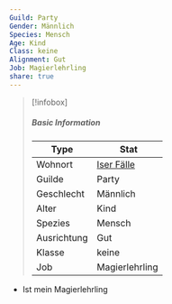 ```yaml
---
Guild: Party
Gender: Männlich
Species: Mensch
Age: Kind
Class: keine
Alignment: Gut
Job: Magierlehrling
share: true
---
```


>[!infobox]
>##### Basic Information
>Type | Stat |
>----  | ----  |
> Wohnort | [Iser Fälle](../Places/D%C3%B6rfer/Iser%20F%C3%A4lle.md) |
> Guilde | Party |
> Geschlecht | Männlich |
> Alter | Kind |
> Spezies | Mensch |
> Ausrichtung | Gut |
> Klasse | keine |
> Job | Magierlehrling |

- Ist mein Magierlehrling